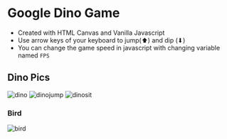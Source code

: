 # Google Dino Game
- Created with HTML Canvas and Vanilla Javascript
- Use arrow keys of your keyboard to jump(⬆) and dip (⬇)
- You can change the game speed in javascript with changing variable named <code>FPS</code>


## Dino Pics
![dino](https://i.ibb.co/KXf9WNm/dino1.png) 
![dinojump](https://i.ibb.co/HPSLHz3/dinojump.png) 
![dinosit](https://i.ibb.co/bFhnSGW/dinosit1.png) <br>
### Bird
![bird](https://i.ibb.co/VDdhMFj/kus1.png) <br>
